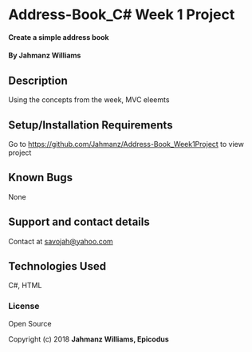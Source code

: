 # Address-Book_C# Week 1 Project

#### Create a simple address book

#### By Jahmanz Williams

## Description

Using the concepts from the week, MVC eleemts 
## Setup/Installation Requirements

Go to https://github.com/Jahmanz/Address-Book_Week1Project to view project


## Known Bugs

None

## Support and contact details

Contact at savojah@yahoo.com

## Technologies Used

C#, HTML

### License

Open Source

Copyright (c) 2018 **Jahmanz Williams, Epicodus**
